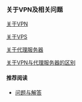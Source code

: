 ### 关于VPN及相关问题
[关于VPN](https://a2zitpro.github.io/web/什么是VPN)

[关于VPS]()

[关于代理服务器](https://a2zitpro.github.io/web/代理服务器)

[关于VPN与代理服务器的区别]( )


#### 推荐阅读
- [问题与解答](https://a2zitpro.github.io/web/问题与解答)
